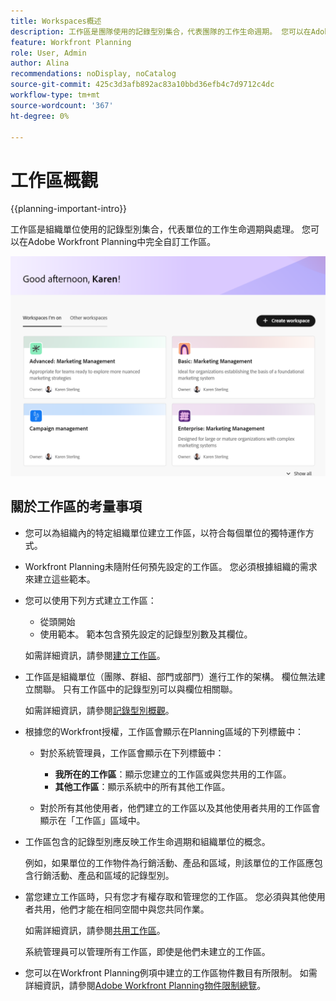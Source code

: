 ```yaml
---
title: Workspaces概述
description: 工作區是團隊使用的記錄型別集合，代表團隊的工作生命週期。 您可以在Adobe Workfront Planning中完全自訂工作區，以符合組織單位的工作流程。
feature: Workfront Planning
role: User, Admin
author: Alina
recommendations: noDisplay, noCatalog
source-git-commit: 425c3d3afb892ac83a10bbd36efb4c7d9712c4dc
workflow-type: tm+mt
source-wordcount: '367'
ht-degree: 0%

---
```



# 工作區概觀

{{planning-important-intro}}

工作區是組織單位使用的記錄型別集合，代表單位的工作生命週期與處理。 您可以在Adobe Workfront Planning中完全自訂工作區。


![](assets/workspaces-landing-page-admin-account.png)

## 關於工作區的考量事項

* 您可以為組織內的特定組織單位建立工作區，以符合每個單位的獨特運作方式。
* Workfront Planning未隨附任何預先設定的工作區。 您必須根據組織的需求來建立這些範本。
* 您可以使用下列方式建立工作區：

   * 從頭開始
   * 使用範本。 範本包含預先設定的記錄型別數及其欄位。

  如需詳細資訊，請參閱[建立工作區](/help/quicksilver/planning/architecture/create-workspaces.md)。
* 工作區是組織單位（團隊、群組、部門或部門）進行工作的架構。 欄位無法建立關聯。 只有工作區中的記錄型別可以與欄位相關聯。

  如需詳細資訊，請參閱[記錄型別概觀](/help/quicksilver/planning/architecture/overview-of-record-types.md)。
* 根據您的Workfront授權，工作區會顯示在Planning區域的下列標籤中：

   * 對於系統管理員，工作區會顯示在下列標籤中：

      * **我所在的工作區**：顯示您建立的工作區或與您共用的工作區。
      * **其他工作區**：顯示系統中的所有其他工作區。

   * 對於所有其他使用者，他們建立的工作區以及其他使用者共用的工作區會顯示在「工作區」區域中。

* 工作區包含的記錄型別應反映工作生命週期和組織單位的概念。

  例如，如果單位的工作物件為行銷活動、產品和區域，則該單位的工作區應包含行銷活動、產品和區域的記錄型別。
* 當您建立工作區時，只有您才有權存取和管理您的工作區。 您必須與其他使用者共用，他們才能在相同空間中與您共同作業。

  如需詳細資訊，請參閱[共用工作區](/help/quicksilver/planning/access/share-workspaces.md)。

  系統管理員可以管理所有工作區，即使是他們未建立的工作區。

<!--make this live with the GA: * There is no limit for how many workspaces you can create in your environment. However, we recommend not to have too many workspaces, as they could become hard to manage and your workflows might be too fragmented.-->

* 您可以在Workfront Planning例項中建立的工作區物件數目有所限制。 如需詳細資訊，請參閱[Adobe Workfront Planning物件限制總覽](/help/quicksilver/planning/general/limitations-overview.md)。



